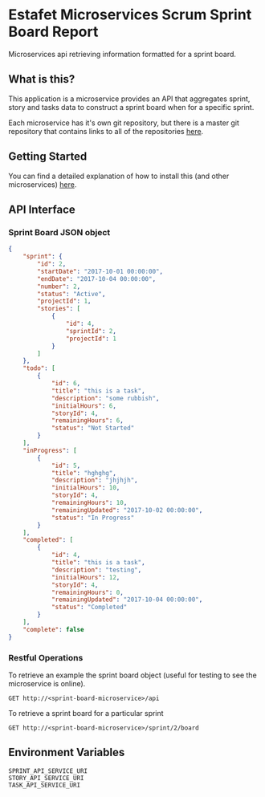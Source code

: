 # Estafet Microservices Scrum Sprint Board Report
Microservices api retrieving information formatted for a sprint board.
## What is this?
This application is a microservice provides an API that aggregates sprint, story and tasks data to construct a sprint board when for a specific sprint.

Each microservice has it's own git repository, but there is a master git repository that contains links to all of the repositories [here](https://github.com/stericbro/estafet-microservices-scrum).
## Getting Started
You can find a detailed explanation of how to install this (and other microservices) [here](https://github.com/stericbro/estafet-microservices-scrum#getting-started).
## API Interface

### Sprint Board JSON object

```json
{
    "sprint": {
        "id": 2,
        "startDate": "2017-10-01 00:00:00",
        "endDate": "2017-10-04 00:00:00",
        "number": 2,
        "status": "Active",
        "projectId": 1,
        "stories": [
            {
                "id": 4,
                "sprintId": 2,
                "projectId": 1
            }
        ]
    },
    "todo": [
        {
            "id": 6,
            "title": "this is a task",
            "description": "some rubbish",
            "initialHours": 6,
            "storyId": 4,
            "remainingHours": 6,
            "status": "Not Started"
        }
    ],
    "inProgress": [
        {
            "id": 5,
            "title": "hghghg",
            "description": "jhjhjh",
            "initialHours": 10,
            "storyId": 4,
            "remainingHours": 10,
            "remainingUpdated": "2017-10-02 00:00:00",
            "status": "In Progress"
        }
    ],
    "completed": [
        {
            "id": 4,
            "title": "this is a task",
            "description": "testing",
            "initialHours": 12,
            "storyId": 4,
            "remainingHours": 0,
            "remainingUpdated": "2017-10-04 00:00:00",
            "status": "Completed"
        }
    ],
    "complete": false
}
```

### Restful Operations

To retrieve an example the sprint board object (useful for testing to see the microservice is online).

```
GET http://<sprint-board-microservice>/api
```

To retrieve a sprint board for a particular sprint

```
GET http://<sprint-board-microservice>/sprint/2/board
```

## Environment Variables
```
SPRINT_API_SERVICE_URI
STORY_API_SERVICE_URI
TASK_API_SERVICE_URI
```
